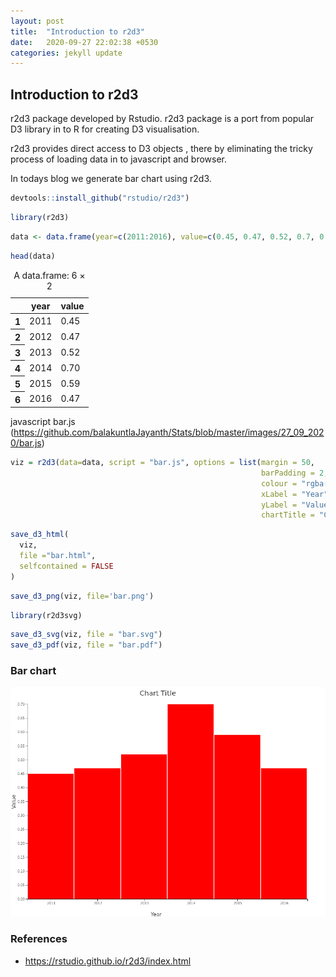 ```yaml
---
layout: post
title:  "Introduction to r2d3"
date:   2020-09-27 22:02:38 +0530
categories: jekyll update
---
```



## Introduction to r2d3

r2d3 package developed by Rstudio. r2d3 package is a port from popular D3 library in to R for creating D3 visualisation.

r2d3 provides direct access to D3 objects , there by eliminating the tricky process of loading data in to javascript and browser.

In todays blog we generate bar chart using r2d3.

```R
devtools::install_github("rstudio/r2d3")
```

```R
library(r2d3)
```


```R
data <- data.frame(year=c(2011:2016), value=c(0.45, 0.47, 0.52, 0.7, 0.59, 0.47))
```


```R
head(data)
```


<table>
<caption>A data.frame: 6 × 2</caption>
<thead>
	<tr><th></th><th >year</th><th >value</th></tr>
</thead>
<tbody>
	<tr><th >1</th><td>2011</td><td>0.45</td></tr>
	<tr><th >2</th><td>2012</td><td>0.47</td></tr>
	<tr><th >3</th><td>2013</td><td>0.52</td></tr>
	<tr><th >4</th><td>2014</td><td>0.70</td></tr>
	<tr><th >5</th><td>2015</td><td>0.59</td></tr>
	<tr><th >6</th><td>2016</td><td>0.47</td></tr>
</tbody>
</table>


javascript bar.js (https://github.com/balakuntlaJayanth/Stats/blob/master/images/27_09_2020/bar.js)

```R
viz = r2d3(data=data, script = "bar.js", options = list(margin = 50,
                                                        barPadding = 2,
                                                        colour = "rgba(255,0,0,1)",
                                                        xLabel = "Year",
                                                        yLabel = "Value",
                                                        chartTitle = "Chart Title"))
```


```R
save_d3_html(
  viz,
  file ="bar.html",
  selfcontained = FALSE
)
```


```R
save_d3_png(viz, file='bar.png')
```

```R
library(r2d3svg)
```

```R
save_d3_svg(viz, file = "bar.svg")
save_d3_pdf(viz, file = "bar.pdf")
```
### Bar chart 

![png](https://raw.githubusercontent.com/balakuntlaJayanth/Stats/master/images/27_09_2020/bar.png)


### References
- https://rstudio.github.io/r2d3/index.html